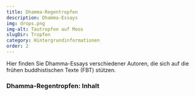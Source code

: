 ```yaml
---
title: Dhamma-Regentropfen
description: Dhamma-Essays
img: drops.png
img-alt: Tautropfen auf Moos 
slugDir: Tropfen
category: Hintergrundinformationen
order: 2
---
```


Hier finden Sie Dhamma-Essays verschiedener Autoren, die sich auf die frühen buddhistischen Texte (FBT) stützen.

### Dhamma-Regentropfen: Inhalt

